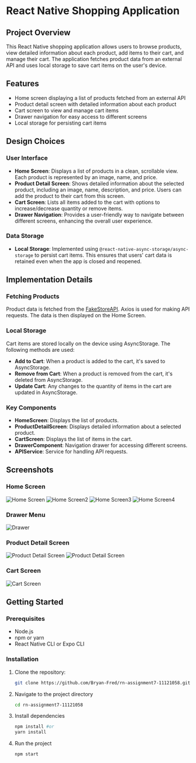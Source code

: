 # React Native Shopping Application

## Project Overview
This React Native shopping application allows users to browse products, view detailed information about each product, add items to their cart, and manage their cart. The application fetches product data from an external API and uses local storage to save cart items on the user's device.

## Features
- Home screen displaying a list of products fetched from an external API
- Product detail screen with detailed information about each product
- Cart screen to view and manage cart items
- Drawer navigation for easy access to different screens
- Local storage for persisting cart items

## Design Choices

### User Interface
- **Home Screen**: Displays a list of products in a clean, scrollable view. Each product is represented by an image, name, and price.
- **Product Detail Screen**: Shows detailed information about the selected product, including an image, name, description, and price. Users can add the product to their cart from this screen.
- **Cart Screen**: Lists all items added to the cart with options to increase/decrease quantity or remove items.
- **Drawer Navigation**: Provides a user-friendly way to navigate between different screens, enhancing the overall user experience.

### Data Storage
- **Local Storage**: Implemented using `@react-native-async-storage/async-storage` to persist cart items. This ensures that users' cart data is retained even when the app is closed and reopened.

## Implementation Details

### Fetching Products
Product data is fetched from the [FakeStoreAPI](https://fakestoreapi.com/). Axios is used for making API requests. The data is then displayed on the Home Screen.

### Local Storage
Cart items are stored locally on the device using AsyncStorage. The following methods are used:
- **Add to Cart**: When a product is added to the cart, it's saved to AsyncStorage.
- **Remove from Cart**: When a product is removed from the cart, it's deleted from AsyncStorage.
- **Update Cart**: Any changes to the quantity of items in the cart are updated in AsyncStorage.

### Key Components
- **HomeScreen**: Displays the list of products.
- **ProductDetailScreen**: Displays detailed information about a selected product.
- **CartScreen**: Displays the list of items in the cart.
- **DrawerComponent**: Navigation drawer for accessing different screens.
- **APIService**: Service for handling API requests.

## Screenshots
### Home Screen
![Home Screen](assets/HomeScreen-Shot.jpg)
![Home Screen2](assets/HomeScreen-Shot2.jpg)
![Home Screen3](assets/HomeScreen-Shot3.jpg)
![Home Screen4](assets/HomeScreen-Shot4.jpg)

### Drawer Menu
![Drawer](assets/Drawer.jpg)

### Product Detail Screen
![Product Detail Screen](assets/ProductDetail-Shot.jpg)
![Product Detail Screen](assets/ProductDetail-Shot2.jpg)

### Cart Screen
![Cart Screen](assets/CartScreen-Shot.jpg)

## Getting Started

### Prerequisites
- Node.js
- npm or yarn
- React Native CLI or Expo CLI

### Installation
1. Clone the repository:
   ```sh
   git clone https://github.com/Bryan-Fred/rn-assignment7-11121058.git
   ```

2. Navigate to the project directory
    ```sh
    cd rn-assignment7-11121058
    ```

3. Install dependencies
    ```sh
    npm install #or
    yarn install
    ```

4. Run the project
    ```sh
    npm start
    ```